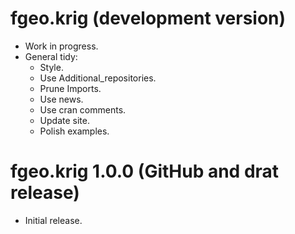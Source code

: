 # fgeo.krig (development version)

* Work in progress.
* General tidy:
  * Style.
  * Use Additional_repositories.
  * Prune Imports.
  * Use news.
  * Use cran comments.
  * Update site.
  * Polish examples.

# fgeo.krig 1.0.0 (GitHub and drat release)

* Initial release.
